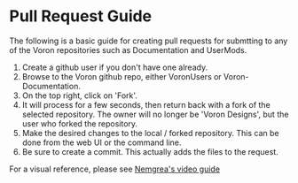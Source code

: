 # Pull Request Guide

The following is a basic guide for creating pull requests for submtting to any of the Voron repositories such as Documentation and UserMods.

1. Create a github user if you don't have one already.
2. Browse to the Voron github repo, either VoronUsers or Voron-Documentation.
3. On the top right, click on 'Fork'.
4. It will process for a few seconds, then return back with a fork of the selected repository.  The owner will no longer be 'Voron Designs', but the user who forked the repository.
5. Make the desired changes to the local / forked repository.  This can be done from the web UI or the command line.
6. Be sure to create a commit.  This actually adds the files to the request.


For a visual reference, please see [Nemgrea's video guide](https://i.imgur.com/qQo0DxR.gifv)
